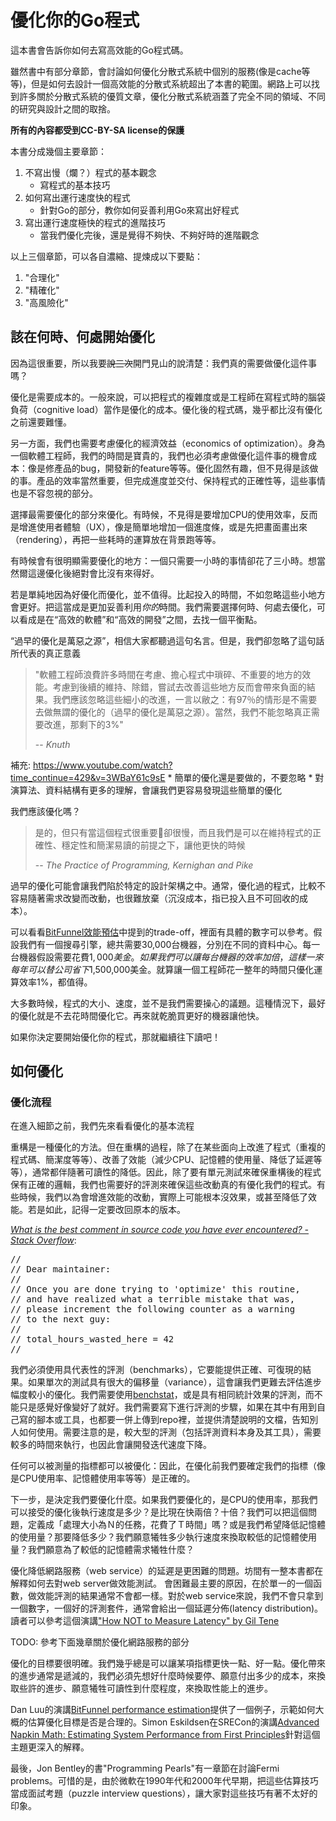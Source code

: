 # 優化你的Go程式

這本書會告訴你如何去寫高效能的Go程式碼。

雖然書中有部分章節，會討論如何優化分散式系統中個別的服務(像是cache等等)，但是如何去設計一個高效能的分散式系統超出了本書的範圍。網路上可以找到許多關於分散式系統的優質文章，優化分散式系統涵蓋了完全不同的領域、不同的研究與設計之間的取捨。

**所有的內容都受到CC-BY-SA license的保護**

本書分成幾個主要章節：
1. 不寫出慢（爛？）程式的基本觀念
    * 寫程式的基本技巧
2. 如何寫出運行速度快的程式
    * 針對Go的部分，教你如何妥善利用Go來寫出好程式
3. 寫出運行速度極快的程式的進階技巧
    * 當我們優化完後，還是覺得不夠快、不夠好時的進階觀念

以上三個章節，可以各自濃縮、提煉成以下要點：
1. "合理化"
2. "精確化"
3. "高風險化"

## 該在何時、何處開始優化
因為這很重要，所以我要~~說三次~~開門見山的說清楚：我們真的需要做優化這件事嗎？

優化是需要成本的。一般來說，可以把程式的複雜度或是工程師在寫程式時的腦袋負荷（cognitive load）當作是優化的成本。優化後的程式碼，幾乎都比沒有優化之前還要難懂。

另一方面，我們也需要考慮優化的經濟效益（economics of optimization）。身為一個軟體工程師，我們的時間是寶貴的，我們也必須考慮做優化這件事的機會成本：像是修產品的bug，開發新的feature等等。優化固然有趣，但不見得是該做的事。產品的效率當然重要，但完成進度並交付、保持程式的正確性等，這些事情也是不容忽視的部分。

選擇最需要優化的部分來優化。有時候，不見得是要增加CPU的使用效率，反而是增進使用者體驗（UX），像是簡單地增加一個進度條，或是先把畫面畫出來（rendering），再把一些耗時的運算放在背景跑等等。

有時候會有很明顯需要優化的地方：一個只需要一小時的事情卻花了三小時。想當然爾這邊優化後絕對會比沒有來得好。

若是單純地因為好優化而優化，並不值得。比起投入的時間，不如忽略這些小地方會更好。把這當成是更加妥善利用*你的*時間。我們需要選擇何時、何處去優化，可以看成是在“高效的軟體”和“高效的開發”之間，去找一個平衡點。

“過早的優化是萬惡之源”，相信大家都聽過這句名言。但是，我們卻忽略了這句話所代表的真正意義

> "軟體工程師浪費許多時間在考慮、擔心程式中瑣碎、不重要的地方的效能。考慮到後續的維持、除錯，嘗試去改善這些地方反而會帶來負面的結果。我們應該忽略這些細小的改進，一言以敝之：有97％的情形是不需要去做無謂的優化的（過早的優化是萬惡之源）。當然，我們不能忽略真正需要改進，那剩下的3%"
>
> -- <cite>Knuth</cite>

補充: https://www.youtube.com/watch?time_continue=429&v=3WBaY61c9sE
    * 簡單的優化還是要做的，不要忽略
    * 對演算法、資料結構有更多的理解，會讓我們更容易發現這些簡單的優化

我們應該優化嗎？
> 是的，但只有當這個程式很重要卻很慢，而且我們是可以在維持程式的正確性、穩定性和簡潔易讀的前提之下，讓他更快的時候
>
> -- <cite>The Practice of Programming, Kernighan and Pike</cite>

過早的優化可能會讓我們陷於特定的設計架構之中。通常，優化過的程式，比較不容易隨著需求改變而改動，也很難放棄（沉沒成本，指已投入且不可回收的成本）。

可以看看[BitFunnel效能預估](http://bitfunnel.org/strangeloop)中提到的trade-off，裡面有具體的數字可以參考。假設我們有一個搜尋引擎，總共需要30,000台機器，分別在不同的資料中心。每一台機器假設需要花費$1,000美金。如果我們可以讓每台機器的效率加倍，這樣一來每年可以替公司省下$1,500,000美金。就算讓一個工程師花一整年的時間只優化運算效率1%，都值得。

大多數時候，程式的大小、速度，並不是我們需要操心的議題。這種情況下，最好的優化就是不去花時間優化它。再來就乾脆買更好的機器讓他快。

如果你決定要開始優化你的程式，那就繼續往下讀吧！

## 如何優化

### 優化流程
在進入細節之前，我們先來看看優化的基本流程

重構是一種優化的方法。但在重構的過程，除了在某些面向上改進了程式（重複的程式碼、簡潔度等等）、改善了效能（減少CPU、記憶體的使用量、降低了延遲等等），通常都伴隨著可讀性的降低。因此，除了要有單元測試來確保重構後的程式保有正確的邏輯，我們也需要好的評測來確保這些改動真的有優化我們的程式。有些時候，我們以為會增進效能的改動，實際上可能根本沒效果，或甚至降低了效能。若是如此，記得一定要改回原本的版本。

<cite>[What is the best comment in source code you have ever encountered? - Stack Overflow](https://stackoverflow.com/questions/184618/what-is-the-best-comment-in-source-code-you-have-ever-encountered)</cite>:
<pre>
//
// Dear maintainer:
//
// Once you are done trying to 'optimize' this routine,
// and have realized what a terrible mistake that was,
// please increment the following counter as a warning
// to the next guy:
//
// total_hours_wasted_here = 42
//
</pre>

我們必須使用具代表性的評測（benchmarks），它要能提供正確、可復現的結果。如果單次的測試具有很大的偏移量（variance），這會讓我們更難去評估進步幅度較小的優化。我們需要使用[benchstat](https://golang.org/x/perf/benchstat)，或是具有相同統計效果的評測，而不能只是感覺好像變好了就好。我們需要寫下進行評測的步驟，如果在其中有用到自己寫的腳本或工具，也都要一併上傳到repo裡，並提供清楚說明的文檔，告知別人如何使用。需要注意的是，較大型的評測（包括評測資料本身及其工具），需要較多的時間來執行，也因此會讓開發迭代速度下降。

任何可以被測量的指標都可以被優化：因此，在優化前我們要確定我們的指標（像是CPU使用率、記憶體使用率等等）是正確的。

下一步，是決定我們要優化什麼。如果我們要優化的，是CPU的使用率，那我們可以接受的優化後執行速度是多少？是比現在快兩倍？十倍？我們可以把這個問題，定義成「處理大小為Ｎ的任務，花費了Ｔ時間」嗎？或是我們希望降低記憶體的使用量？那要降低多少？我們願意犧牲多少執行速度來換取較低的記憶體使用量？我們願意為了較低的記憶體需求犧牲什麼？

優化降低網路服務（web service）的延遲是更困難的問題。坊間有一整本書都在解釋如何去對web server做效能測試。
會困難最主要的原因，在於單一的一個函數，做效能評測的結果通常不會都一樣。對於web service來說，我們不會只拿到一個數字，一個好的評測套件，通常會給出一個延遲分佈(latency distribution)。讀者可以參考這個演講["How NOT to Measure Latency" by Gil Tene](https://youtu.be/lJ8ydIuPFeU)

TODO: 參考下面幾章關於優化網路服務的部分

優化的目標要很明確。我們幾乎總是可以讓某項指標更快一點、好一點。優化帶來的進步通常是遞減的，我們必須先想好什麼時候要停、願意付出多少的成本，來換取些許的進步、願意犧牲可讀性到什麼程度，來換取性能上的進步。

Dan Luu的演講[BitFunnel performance
estimation](http://bitfunnel.org/strangeloop)提供了一個例子，示範如何大概的估算優化目標是否是合理的。Simon Eskildsen在SRECon的演講[Advanced Napkin Math: Estimating System Performance from First Principles](https://www.youtube.com/watch?v=IxkSlnrRFqc)針對這個主題更深入的解釋。

最後，Jon Bentley的書"Programming Pearls"有一章節在討論Fermi problems。可惜的是，由於微軟在1990年代和2000年代早期，把這些估算技巧當成面試考題（puzzle interview
questions），讓大家對這些技巧有著不太好的印象。

